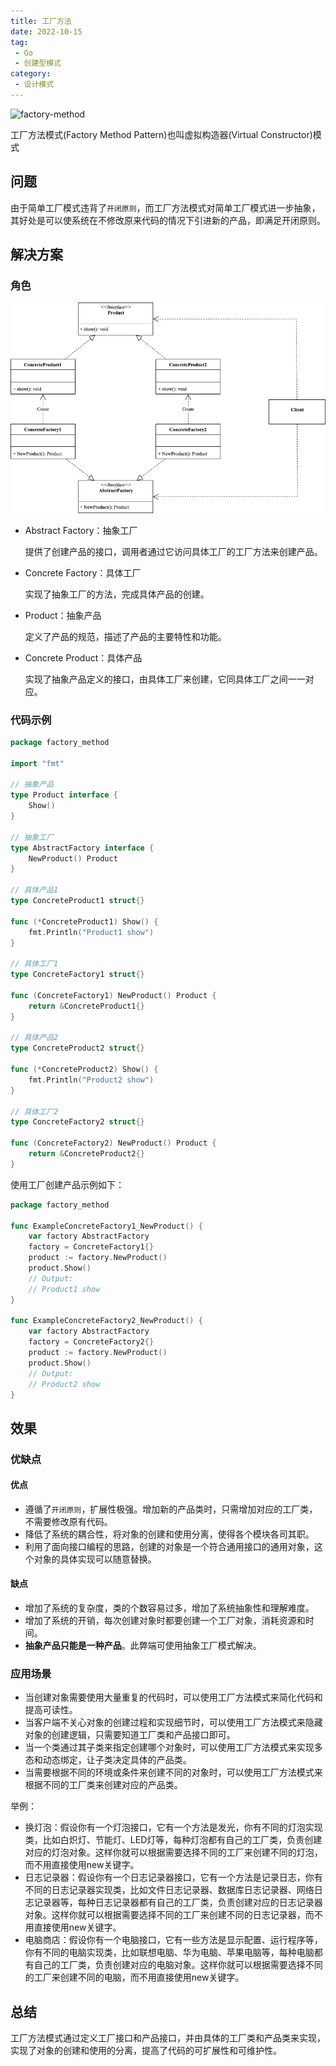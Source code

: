 ```yaml
---
title: 工厂方法
date: 2022-10-15
tag:
 - Go
 - 创建型模式
category:
 - 设计模式
---
```


![factory-method](https://refactoringguru.cn/images/patterns/content/factory-method/factory-method-zh-2x.png)

<!-- more -->

工厂方法模式(Factory Method Pattern)也叫虚拟构造器(Virtual Constructor)模式

## 问题

由于简单工厂模式违背了`开闭原则`，而工厂方法模式对简单工厂模式进一步抽象，其好处是可以使系统在不修改原来代码的情况下引进新的产品，即满足开闭原则。

## 解决方案

### 角色

![工厂方法模式](../images/factory-method.png)

- Abstract Factory：抽象工厂

  提供了创建产品的接口，调用者通过它访问具体工厂的工厂方法来创建产品。

- Concrete Factory：具体工厂

  实现了抽象工厂的方法，完成具体产品的创建。

- Product：抽象产品

  定义了产品的规范，描述了产品的主要特性和功能。

- Concrete Product：具体产品

  实现了抽象产品定义的接口，由具体工厂来创建，它同具体工厂之间一一对应。

### 代码示例

```go
package factory_method

import "fmt"

// 抽象产品
type Product interface {
	Show()
}

// 抽象工厂
type AbstractFactory interface {
	NewProduct() Product
}

// 具体产品1
type ConcreteProduct1 struct{}

func (*ConcreteProduct1) Show() {
	fmt.Println("Product1 show")
}

// 具体工厂1
type ConcreteFactory1 struct{}

func (ConcreteFactory1) NewProduct() Product {
	return &ConcreteProduct1{}
}

// 具体产品2
type ConcreteProduct2 struct{}

func (*ConcreteProduct2) Show() {
	fmt.Println("Product2 show")
}

// 具体工厂2
type ConcreteFactory2 struct{}

func (ConcreteFactory2) NewProduct() Product {
	return &ConcreteProduct2{}
}
```

使用工厂创建产品示例如下：

```go
package factory_method

func ExampleConcreteFactory1_NewProduct() {
	var factory AbstractFactory
	factory = ConcreteFactory1{}
	product := factory.NewProduct()
	product.Show()
	// Output:
	// Product1 show
}

func ExampleConcreteFactory2_NewProduct() {
	var factory AbstractFactory
	factory = ConcreteFactory2{}
	product := factory.NewProduct()
	product.Show()
	// Output:
	// Product2 show
}
```

## 效果

### 优缺点

#### 优点

- 遵循了`开闭原则`，扩展性极强。增加新的产品类时，只需增加对应的工厂类，不需要修改原有代码。
- 降低了系统的耦合性，将对象的创建和使用分离，使得各个模块各司其职。
- 利用了面向接口编程的思路，创建的对象是一个符合通用接口的通用对象，这个对象的具体实现可以随意替换。

#### 缺点

- 增加了系统的复杂度，类的个数容易过多，增加了系统抽象性和理解难度。
- 增加了系统的开销，每次创建对象时都要创建一个工厂对象，消耗资源和时间。
- **抽象产品只能是一种产品**。此弊端可使用抽象工厂模式解决。

### 应用场景

- 当创建对象需要使用大量重复的代码时，可以使用工厂方法模式来简化代码和提高可读性。
- 当客户端不关心对象的创建过程和实现细节时，可以使用工厂方法模式来隐藏对象的创建逻辑，只需要知道工厂类和产品接口即可。
- 当一个类通过其子类来指定创建哪个对象时，可以使用工厂方法模式来实现多态和动态绑定，让子类决定具体的产品类。
- 当需要根据不同的环境或条件来创建不同的对象时，可以使用工厂方法模式来根据不同的工厂类来创建对应的产品类。

举例：

- 换灯泡：假设你有一个灯泡接口，它有一个方法是发光，你有不同的灯泡实现类，比如白炽灯、节能灯、LED灯等，每种灯泡都有自己的工厂类，负责创建对应的灯泡对象。这样你就可以根据需要选择不同的工厂来创建不同的灯泡，而不用直接使用new关键字。
- 日志记录器：假设你有一个日志记录器接口，它有一个方法是记录日志，你有不同的日志记录器实现类，比如文件日志记录器、数据库日志记录器、网络日志记录器等，每种日志记录器都有自己的工厂类，负责创建对应的日志记录器对象。这样你就可以根据需要选择不同的工厂来创建不同的日志记录器，而不用直接使用new关键字。
- 电脑商店：假设你有一个电脑接口，它有一些方法是显示配置、运行程序等，你有不同的电脑实现类，比如联想电脑、华为电脑、苹果电脑等，每种电脑都有自己的工厂类，负责创建对应的电脑对象。这样你就可以根据需要选择不同的工厂来创建不同的电脑，而不用直接使用new关键字。

## 总结

工厂方法模式通过定义工厂接口和产品接口，并由具体的工厂类和产品类来实现，实现了对象的创建和使用的分离，提高了代码的可扩展性和可维护性。
